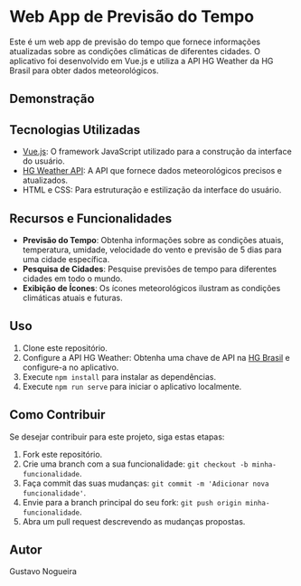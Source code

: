 # Web App de Previsão do Tempo

Este é um web app de previsão do tempo que fornece informações atualizadas sobre as condições climáticas de diferentes cidades. O aplicativo foi desenvolvido em Vue.js e utiliza a API HG Weather da HG Brasil para obter dados meteorológicos.

## Demonstração



## Tecnologias Utilizadas

- [Vue.js](https://vuejs.org/): O framework JavaScript utilizado para a construção da interface do usuário.
- [HG Weather API](https://hgbrasil.com/apis): A API que fornece dados meteorológicos precisos e atualizados.
- HTML e CSS: Para estruturação e estilização da interface do usuário.

## Recursos e Funcionalidades

- **Previsão do Tempo**: Obtenha informações sobre as condições atuais, temperatura, umidade, velocidade do vento e previsão de 5 dias para uma cidade específica.
- **Pesquisa de Cidades**: Pesquise previsões de tempo para diferentes cidades em todo o mundo.
- **Exibição de Ícones**: Os ícones meteorológicos ilustram as condições climáticas atuais e futuras.

## Uso

1. Clone este repositório.
2. Configure a API HG Weather: Obtenha uma chave de API na [HG Brasil](https://hgbrasil.com/apis) e configure-a no aplicativo.
3. Execute `npm install` para instalar as dependências.
4. Execute `npm run serve` para iniciar o aplicativo localmente.

## Como Contribuir

Se desejar contribuir para este projeto, siga estas etapas:

1. Fork este repositório.
2. Crie uma branch com a sua funcionalidade: `git checkout -b minha-funcionalidade`.
3. Faça commit das suas mudanças: `git commit -m 'Adicionar nova funcionalidade'`.
4. Envie para a branch principal do seu fork: `git push origin minha-funcionalidade`.
5. Abra um pull request descrevendo as mudanças propostas.


## Autor

Gustavo Nogueira


